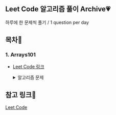 ## Leet Code 알고리즘 풀이 Archive:heartpulse:
하루에 한 문제씩 풀기 / 1 question per day

## 목차:paw_prints:
### 1. Arrays101
- [Leet Code 링크](https://leetcode.com/explore/learn/card/fun-with-arrays/521/introduction/)

  <details>
    <summary> 알고리즘 문제 </summary>
    <div markdown="1">
      <ul>
        <li> Max Consecutive Ones :white_check_mark:
        <li> Find Numbers with Even Number of Digits :white_check_mark:
        <li> Squares of a Sorted Array :white_check_mark:
        <li> Duplicate Zeros
        <li> Merge Sorted Array
        <li> Remove Element
        <li> Remove Duplicates from Sorted Array
        <li> Check If N and Its Double Exist
        <li> Valid Mountain Array
        <li> Replace Elements with Greatest Element on Right Side
        <li> Remove Duplicates from Sorted Array
        <li> Move Zeroes
        <li> Sort Array By Parity
        <li> Remove Element
        <li> Height Checker
        <li> Third Maximum Number
        <li> Find All Numbers Disappeared in an Array
        <li> Squares of a Sorted Array
      <ul>
    </div>
  </details>

## 참고 링크:sunflower:
[Leet Code](https://leetcode.com/)
